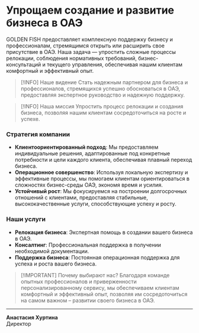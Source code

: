 # Упрощаем создание и развитие бизнеса в ОАЭ

GOLDEN FISH предоставляет комплексную поддержку бизнесу и профессионалам, стремящимся открыть или расширить свое присутствие в ОАЭ. Наша задача — упростить сложные процессы релокации, соблюдения нормативных требований, бизнес-консультаций и текущего управления, обеспечивая нашим клиентам комфортный и эффективный опыт.

> [!INFO] Наше видение
> Стать надежным партнером для бизнеса и профессионалов, стремящихся успешно обосноваться в ОАЭ, предоставляя экспертное руководство и надежную поддержку.

> [!INFO] Наша миссия
> Упростить процесс релокации и создания бизнеса, позволяя нашим клиентам сосредоточиться на росте и успехе.

### Стратегия компании

- **Клиентоориентированный подход**: Мы предоставляем индивидуальные решения, адаптированные под конкретные потребности и цели каждого клиента, обеспечивая плавный переход бизнеса.
- **Операционное совершенство**: Используя локальную экспертизу и эффективные процессы, мы помогаем клиентам ориентироваться в сложностях бизнес-среды ОАЭ, экономя время и усилия.
- **Устойчивый рост**: Мы фокусируемся на построении долгосрочных отношений с клиентами, предоставляя стабильные, высококачественные услуги, способствующие успеху и росту.

### Наши услуги

- **Релокация бизнеса**: Экспертная помощь в создании вашего бизнеса в ОАЭ.
- **Консалтинг**: Профессиональная поддержка в получении необходимой документации.
- **Поддержка бизнеса**: Постоянная операционная поддержка для успеха и роста вашего бизнеса.

> [!IMPORTANT] Почему выбирают нас?
> Благодаря команде опытных профессионалов и приверженности персонализированному сервису, мы обеспечиваем клиентам комфортный и эффективный опыт, позволяя им сосредоточиться на самом важном – развитии своего бизнеса в ОАЭ.

---

**Анастасия Хуртина**  
Директор
